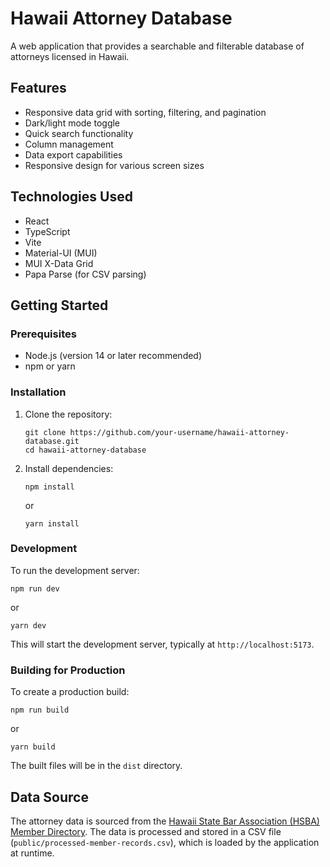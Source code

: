 # Hawaii Attorney Database

A web application that provides a searchable and filterable database of attorneys licensed in Hawaii.

## Features

- Responsive data grid with sorting, filtering, and pagination
- Dark/light mode toggle
- Quick search functionality
- Column management
- Data export capabilities
- Responsive design for various screen sizes

## Technologies Used

- React
- TypeScript
- Vite
- Material-UI (MUI)
- MUI X-Data Grid
- Papa Parse (for CSV parsing)

## Getting Started

### Prerequisites

- Node.js (version 14 or later recommended)
- npm or yarn

### Installation

1. Clone the repository:

   ```
   git clone https://github.com/your-username/hawaii-attorney-database.git
   cd hawaii-attorney-database
   ```

2. Install dependencies:
   ```
   npm install
   ```
   or
   ```
   yarn install
   ```

### Development

To run the development server:

```
npm run dev
```

or

```
yarn dev
```

This will start the development server, typically at `http://localhost:5173`.

### Building for Production

To create a production build:

```
npm run build
```

or

```
yarn build
```

The built files will be in the `dist` directory.

## Data Source

The attorney data is sourced from the [Hawaii State Bar Association (HSBA) Member Directory](https://hsba.org/HSBA_2020/For_the_Public/Find_a_Lawyer/HSBA_2020/Public/Find_a_Lawyer.aspx). The data is processed and stored in a CSV file (`public/processed-member-records.csv`), which is loaded by the application at runtime.
